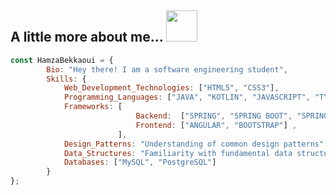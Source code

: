 <h2>A little more about me...  <img src="https://media.giphy.com/media/v1.Y2lkPTc5MGI3NjExY2VqaGNoNTltb2hlczlpcWRua25rYnd4am9hZ2VsaXpwMnhxZHV1byZlcD12MV9pbnRlcm5hbF9naWZfYnlfaWQmY3Q9cw/WUlplcMpOCEmTGBtBW/giphy.gif" width="50"></h2>

```javascript
const HamzaBekkaoui = {
        Bio: "Hey there! I am a software engineering student",
        Skills: {
            Web_Development_Technologies: ["HTML5", "CSS3"],
            Programming_Languages: ["JAVA", "KOTLIN", "JAVASCRIPT", "TYPESCRIPT"]
            Frameworks: [
                            Backend:  ["SPRING", "SPRING BOOT", "SPRING DATA", "SPRING SECURITY"] ,
                            Frontend: ["ANGULAR", "BOOTSTRAP"] ,
                        ],
            Design_Patterns: "Understanding of common design patterns",
            Data_Structures: "Familiarity with fundamental data structures",
            Databases: ["MySQL", "PostgreSQL"]
        }
};
